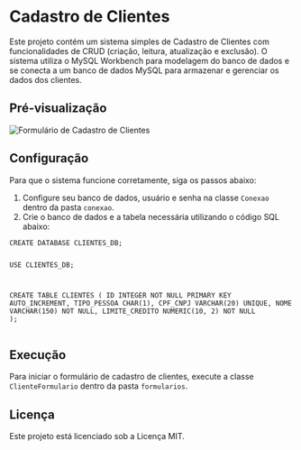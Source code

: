 <!DOCTYPE html>
<html lang="pt-BR">
<head>
    <meta charset="UTF-8">
    <meta name="viewport" content="width=device-width, initial-scale=1.0">
</head>
<body>
    <div class="container">
        <h1>Cadastro de Clientes</h1>
        <p>Este projeto contém um sistema simples de Cadastro de Clientes com funcionalidades de CRUD (criação, leitura, atualização e exclusão). O sistema utiliza o MySQL Workbench para modelagem do banco de dados e se conecta a um banco de dados MySQL para armazenar e gerenciar os dados dos clientes.</p>
        <h2>Pré-visualização</h2>
        <img src="https://cdn.discordapp.com/attachments/1253118671291941026/1253145048925732975/Captura_de_tela_2024-06-19_213023.png?ex=6674c9c5&is=66737845&hm=a1ad640221d690e4fcd8a4c3f38b2e6adbd4959aacd721cbcb5e96373f9eddad&" alt="Formulário de Cadastro de Clientes">
        <h2>Configuração</h2>
        <p>Para que o sistema funcione corretamente, siga os passos abaixo:</p>
        <ol>
            <li>Configure seu banco de dados, usuário e senha na classe <code>Conexao</code> dentro da pasta <code>conexao</code>.</li>
            <li>Crie o banco de dados e a tabela necessária utilizando o código SQL abaixo:</li>
        </ol>
        <pre><code>CREATE DATABASE CLIENTES_DB;

USE CLIENTES_DB;

CREATE TABLE CLIENTES (
    ID INTEGER NOT NULL PRIMARY KEY AUTO_INCREMENT,
    TIPO_PESSOA CHAR(1),
    CPF_CNPJ VARCHAR(20) UNIQUE,
    NOME VARCHAR(150) NOT NULL,
    LIMITE_CREDITO NUMERIC(10, 2) NOT NULL
);</code></pre>
        <h2>Execução</h2>
        <p>Para iniciar o formulário de cadastro de clientes, execute a classe <code>ClienteFormulario</code> dentro da pasta <code>formularios</code>.</p>
        <h2>Licença</h2>
        <p>Este projeto está licenciado sob a Licença MIT.</p>
    </div>
</body>
</html>
